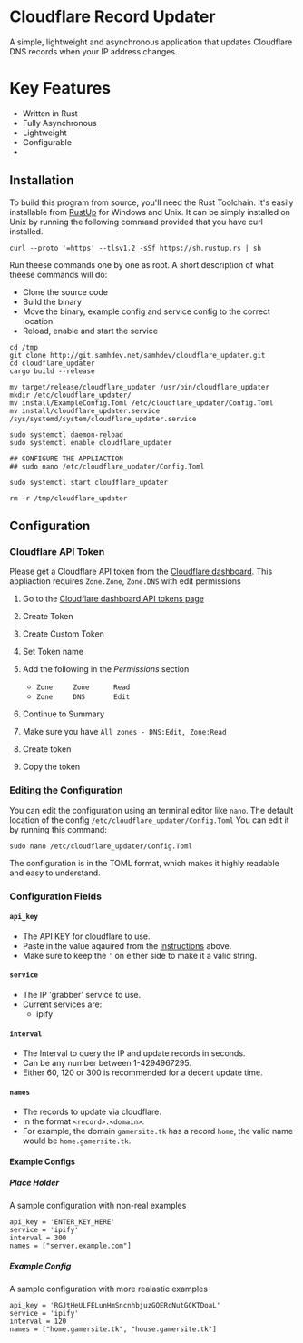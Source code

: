 # Cloudflare Record Updater
A simple, lightweight and asynchronous application that updates Cloudflare DNS records when your IP address changes.

# Key Features
* Written in Rust
* Fully Asynchronous
* Lightweight
* Configurable
*

## Installation
To build this program from source, you'll need the Rust Toolchain.
It's easily installable from [RustUp](https://rustup.rs/#) for Windows and Unix.
It can be simply installed on Unix by running the following command provided that you have curl installed.
```
curl --proto '=https' --tlsv1.2 -sSf https://sh.rustup.rs | sh
```

Run theese commands one by one as root. A short description of what theese commands will do:
* Clone the source code
* Build the binary
* Move the binary, example config and service config to the correct location
* Reload, enable and start the service
```
cd /tmp
git clone http://git.samhdev.net/samhdev/cloudflare_updater.git
cd cloudflare_updater
cargo build --release

mv target/release/cloudflare_updater /usr/bin/cloudflare_updater
mkdir /etc/cloudflare_updater/
mv install/ExampleConfig.Toml /etc/cloudflare_updater/Config.Toml
mv install/cloudflare_updater.service /sys/systemd/system/cloudflare_updater.service

sudo systemctl daemon-reload
sudo systemctl enable cloudflare_updater

## CONFIGURE THE APPLIACTION
## sudo nano /etc/cloudflare_updater/Config.Toml

sudo systemctl start cloudflare_updater

rm -r /tmp/cloudflare_updater
```


## Configuration
### Cloudflare API Token
Please get a Cloudflare API token from the [Cloudflare dashboard](https://dash.cloudflare.com/profile/api-tokens).
This appliaction requires `Zone.Zone`, `Zone.DNS` with edit permissions
1. Go to the [Cloudflare dashboard API tokens page](https://dash.cloudflare.com/profile/api-tokens)
2. Create Token
3. Create Custom Token
4. Set Token name
5. Add the following in the *Permissions* section
    * `Zone     Zone      Read`
    * `Zone     DNS       Edit`

6. Continue to Summary
7. Make sure you have `All zones - DNS:Edit, Zone:Read`
8. Create token
9. Copy the token


### Editing the Configuration
You can edit the configuration using an terminal editor like `nano`. 
The default location of the config `/etc/cloudflare_updater/Config.Toml`
You can edit it by running this command:
```
sudo nano /etc/cloudflare_updater/Config.Toml
```
The configuration is in the TOML format, which makes it highly readable and easy to understand.


### Configuration Fields
#### `api_key` 
- The API KEY for cloudflare to use. 
- Paste in the value aqauired from the [instructions](#cloudflare-api-token) above.
- Make sure to keep the `'` on either side to make it a valid string.

#### `service`
- The IP 'grabber' service to use.
- Current services are:
    * ipify

#### `interval`
- The Interval to query the IP and update records in seconds.
- Can be any number between 1-4294967295.
- Either 60, 120 or 300 is recommended for a decent update time.

#### `names`
- The records to update via cloudflare.
- In the format `<record>.<domain>`.
- For example, the domain `gamersite.tk` has a record `home`, the valid name would be `home.gamersite.tk`.


#### Example Configs
##### Place Holder
A sample configuration with non-real examples
```
api_key = 'ENTER_KEY_HERE'
service = 'ipify'
interval = 300
names = ["server.example.com"]
```
##### Example Config
A sample configuration with more realastic examples
```
api_key = 'RGJtHeULFELunHmSncnhbjuzGQERcNutGCKTDoaL'
service = 'ipify'
interval = 120
names = ["home.gamersite.tk", "house.gamersite.tk"]
```


